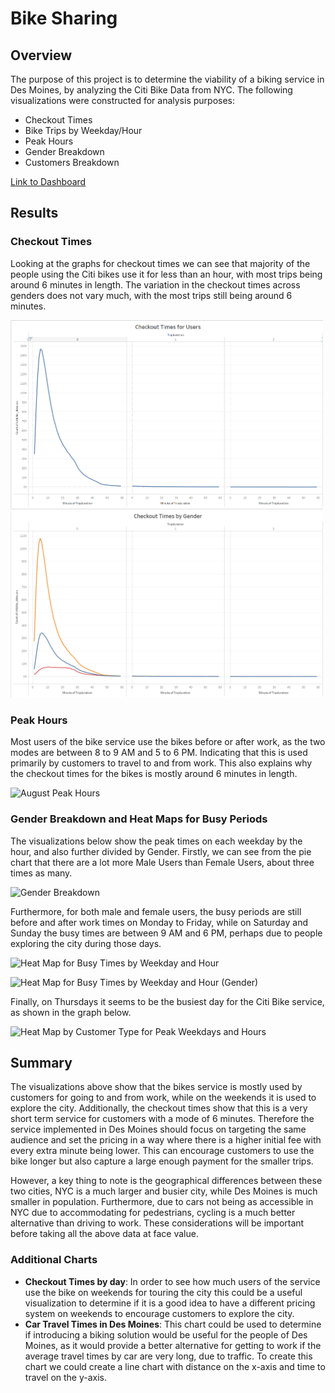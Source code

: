 # Bike Sharing
## Overview
The purpose of this project is to determine the viability of a biking service in Des Moines, by analyzing the Citi Bike Data from NYC. The following visualizations were constructed for analysis purposes:
- Checkout Times
- Bike Trips by Weekday/Hour
- Peak Hours
- Gender Breakdown
- Customers Breakdown

[Link to Dashboard](https://public.tableau.com/views/NYCCitiBikesFinal/NYCCitiBikes?:language=en-US&:display_count=n&:origin=viz_share_link)

## Results
### Checkout Times
Looking at the graphs for checkout times we can see that majority of the people using the Citi bikes use it for less than an hour, with most trips being around 6 minutes in length. The variation in the checkout times across genders does not vary much, with the most trips still being around 6 minutes.

<img src="https://github.com/msshahid21/bikesharing/blob/main/Images/Checkout%20Times.png" width=500></img> <img src="https://github.com/msshahid21/bikesharing/blob/main/Images/Checkout%20Times%20by%20Gender.png" width=500></img>


### Peak Hours
Most users of the bike service use the bikes before or after work, as the two modes are between 8 to 9 AM and 5 to 6 PM. Indicating that this is used primarily by customers to travel to and from work. This also explains why the checkout times for the bikes is mostly around 6 minutes in length.

![August Peak Hours](https://user-images.githubusercontent.com/67916327/183819564-af046034-317b-452e-b115-2eaf41dc73f7.png)

### Gender Breakdown and Heat Maps for Busy Periods
The visualizations below show the peak times on each weekday by the hour, and also further divided by Gender. Firstly, we can see from the pie chart that there are a lot more Male Users than Female Users, about three times as many.

![Gender Breakdown](https://user-images.githubusercontent.com/67916327/183820111-0a7eed2b-cbfb-4756-be57-debf44077b4c.png)

Furthermore, for both male and female users, the busy periods are still before and after work times on Monday to Friday, while on Saturday and Sunday the busy times are between 9 AM and 6 PM, perhaps due to people exploring the city during those days.

![Heat Map for Busy Times by Weekday and Hour](https://user-images.githubusercontent.com/67916327/183820428-1913243d-6f8f-4df5-b9ee-783e80c50d88.png)

![Heat Map for Busy Times by Weekday and Hour (Gender)](https://user-images.githubusercontent.com/67916327/183820434-b44e46c8-0b93-4e5c-a7cb-7b81e2f36d33.png)

Finally, on Thursdays it seems to be the busiest day for the Citi Bike service, as shown in the graph below.

![Heat Map by Customer Type for Peak Weekdays and Hours](https://user-images.githubusercontent.com/67916327/183820265-d95fbd2a-fadf-4a23-9601-3619e2cf7d46.png)


## Summary
The visualizations above show that the bikes service is mostly used by customers for going to and from work, while on the weekends it is used to explore the city. Additionally, the checkout times show that this is a very short term service for customers with a mode of 6 minutes. Therefore the service implemented in Des Moines should focus on targeting the same audience and set the pricing in a way where there is a higher initial fee with every extra minute being lower. This can encourage customers to use the bike longer but also capture a large enough payment for the smaller trips.

However, a key thing to note is the geographical differences between these two cities, NYC is a much larger and busier city, while Des Moines is much smaller in population. Furthermore, due to cars not being as accessible in NYC due to accommodating for pedestrians, cycling is a much better alternative than driving to work. These considerations will be important before taking all the above data at face value.

### Additional Charts
- **Checkout Times by day**: In order to see how much users of the service use the bike on weekends for touring the city this could be a useful visualization to determine if it is a good idea to have a different pricing system on weekends to encourage customers to explore the city.
- **Car Travel Times in Des Moines**: This chart could be used to determine if introducing a biking solution would be useful for the people of Des Moines, as it would provide a better alternative for getting to work if the average travel times by car are very long, due to traffic. To create this chart we could create a line chart with distance on the x-axis and time to travel on the y-axis.
